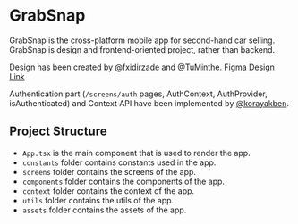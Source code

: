 # GrabSnap

GrabSnap is the cross-platform mobile app for second-hand car selling. GrabSnap is design and frontend-oriented project, rather than backend.

Design has been created by [@fxidirzade](https://github.com/fxidirzade) and [@TuMinthe](https://github.com/TuMinthe). [Figma Design Link](https://www.figma.com/design/LdLmJG2z4vbrgWdwYnU6Rv/GrapSnap?node-id=0-1&t=tJTYzSkcQC1U9C7D-1)

Authentication part (`/screens/auth` pages, AuthContext, AuthProvider, isAuthenticated) and Context API have been implemented by [@korayakben](https://github.com/korayakben).

## Project Structure

- `App.tsx` is the main component that is used to render the app.
- `constants` folder contains constants used in the app.
- `screens` folder contains the screens of the app.
- `components` folder contains the components of the app.
- `context` folder contains the context of the app.
- `utils` folder contains the utils of the app.
- `assets` folder contains the assets of the app.
